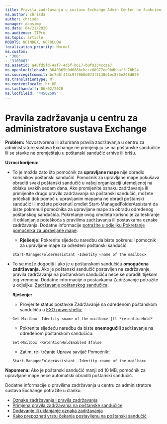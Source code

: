 ```yaml
---
title: Pravila zadržavanja u sustavu Exchange Admin Center ne funkcioniraju
ms.author: chrisda
author: chrisda
manager: dansimp
ms.date: 04/21/2020
ms.audience: ITPro
ms.topic: article
ROBOTS: NOINDEX, NOFOLLOW
localization_priority: Normal
ms.custom:
- "308"
- "3100007"
ms.assetid: a48fd5fd-4af7-4d5f-b617-b0f9334ccaa7
ms.openlocfilehash: 3040365b9d686bcbcce60977ee9bdbbaffc70b24
ms.sourcegitcommit: bc7d6f4f3c9f7060d073f5130e1ec856e248d020
ms.translationtype: MT
ms.contentlocale: hr-HR
ms.lasthandoff: 06/02/2020
ms.locfileid: "44502599"
---
```

# <a name="retention-policies-in-exchange-admin-center"></a>Pravila zadržavanja u centru za administratore sustava Exchange

 **Problem:** Novostvorena ili ažurirana pravila zadržavanja u centru za administratore sustava Exchange ne primjenjuju se na poštanske sandučiće ili se stavke ne premještaju u poštanski sandučić arhive ili brišu. 
  
 **Uzroci korijena:**
  
- To je možda zato što pomoćnik za **upravljane mape** nije obradio korisnikov poštanski sandučić. Pomoćnik za upravljane mape pokušava obraditi svaki poštanski sandučić u vašoj organizaciji utemeljenoj na oblaku svakih sedam dana. Ako promijenite oznaku zadržavanja ili primijenite drugo pravilo zadržavanja na poštanski sandučić, možete pričekati dok pomoć u upravljanim mapama ne obradi poštanski sandučić ili možete pokrenuti cmdlet Start-ManagedFolderAssistant da biste pokrenuli pomoćnika za upravljane mape za obradu određenog poštanskog sandučića. Pokretanje ovog cmdleta korisno je za testiranje ili otklanjanje poteškoća s pravilima zadržavanja ili postavkama oznake zadržavanja. Dodatne informacije [potražite u odjeljku Pokretanje pomoćnika za upravljane mape](https://msdn.microsoft.com/library/gg271153%28v=exchsrvcs.149%29.aspx#managedfolderassist).
    
  - **Rješenje:** Pokrenite sljedeću naredbu da biste pokrenuli pomoćnik za upravljane mape za određeni poštanski sandučić:
    
  ```
  Start-ManagedFolderAssistant -Identity <name of the mailbox>
  ```

- To se može dogoditi i ako je u poštanskom sandučiću **omogućena** **zadržavanja.** Ako je poštanski sandučić postavljen na zadržavanje, pravila zadržavanja na poštanskom sandučiću neće se obraditi tijekom tog vremena. Dodatne informacije o postavkama Zadržavanje potražite u odjeljku: [Zadržavanje poštanskog sandučića](https://docs.microsoft.com/exchange/security-and-compliance/messaging-records-management/mailbox-retention-hold).
    
    **Rješenje:**
    
  - Provjerite status postavke Zadržavanje na određenom poštanskom sandučiću u [EXO powershellu:](https://docs.microsoft.com/powershell/exchange/exchange-online/connect-to-exchange-online-powershell/connect-to-exchange-online-powershell?view=exchange-ps)
    
  ```
  Get-Mailbox -Identity <name of the mailbox> |fl *retentionHold*
  ```

  - Pokrenite sljedeću naredbu da biste **onemogućili** zadržavanje na određenom poštanskom sandučiću:
    
  ```
  Set-Mailbox -RetentionHoldEnabled $false
  ```

  - Zatim, re- trčanje Uprava savijač Pomoćnik:
    
  ```
  Start-ManagedFolderAssistant -Identity <name of the mailbox>
  ```

 **Napomena:** Ako je poštanski sandučić manji od 10 MB, pomoćnik za upravljane mape neće automatski obraditi poštanski sandučić.
 
Dodatne informacije o pravilima zadržavanja u centru za administratore sustava Exchange potražite u članku:
- [Oznake zadržavanja i pravila zadržavanja](https://docs.microsoft.com/exchange/security-and-compliance/messaging-records-management/retention-tags-and-policies)
- [Primjena pravila zadržavanja na poštanske sandučiće](https://docs.microsoft.com/exchange/security-and-compliance/messaging-records-management/apply-retention-policy)
- [Dodavanje ili uklanjanje oznaka zadržavanja](https://docs.microsoft.com/exchange/security-and-compliance/messaging-records-management/add-or-remove-retention-tags)
- [Kako prepoznati vrstu čekanja postavljenu na poštanski sandučić](https://docs.microsoft.com/microsoft-365/compliance/identify-a-hold-on-an-exchange-online-mailbox)
